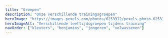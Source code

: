```yaml
---
title: "Groepen"
description: "Onze verschillende trainingsgroepen"
heroImage: "https://images.pexels.com/photos/6253312/pexels-photo-6253312.jpeg?auto=compress&cs=tinysrgb&w=800"
heroImageAlt: "Verschillende leeftijdsgroepen tijdens training"
navOrder: ["kleuters", "benjamins", "jongeren", "volwassenen"]
---
```


<!-- TODO -->
